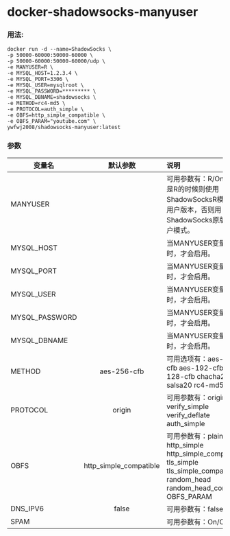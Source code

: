 # docker-shadowsocks-manyuser

### 用法:
    docker run -d --name=ShadowSocks \
    -p 50000-60000:50000-60000 \
    -p 50000-60000:50000-60000/udp \
    -e MANYUSER=R \
    -e MYSQL_HOST=1.2.3.4 \
    -e MYSQL_PORT=3306 \
    -e MYSQL_USER=mysqlroot \
    -e MYSQL_PASSWORD=********* \
    -e MYSQL_DBNAME=shadowsocks \
    -e METHOD=rc4-md5 \
    -e PROTOCOL=auth_simple \
    -e OBFS=http_simple_compatible \
    -e OBFS_PARAM="youtube.com" \
    ywfwj2008/shadowsocks-manyuser:latest

### 参数
|变量名      	|默认参数   	|说明   |
| ------------- |:-------------:| :---|
|MANYUSER       |	            |	可用参数有：R/On 当参数是R的时候则使用ShadowSocksR模式的多用户版本，否则用ShadowSocks原版的多用户模式。|
|MYSQL_HOST |	|当MANYUSER变量有参数时，才会启用。|
|MYSQL_PORT	|	|当MANYUSER变量有参数时，才会启用。|
|MYSQL_USER	|   |	当MANYUSER变量有参数时，才会启用。|
|MYSQL_PASSWORD	| |	当MANYUSER变量有参数时，才会启用。|
|MYSQL_DBNAME	| |	当MANYUSER变量有参数时，才会启用。|
|METHOD|	aes-256-cfb|	可用选项有：aes-256-cfb aes-192-cfb aes-128-cfb chacha20 salsa20 rc4-md5|
|PROTOCOL|	origin|	可用参数有：origin verify_simple verify_deflate auth_simple|
|OBFS	|http_simple_compatible|	可用参数有：plain http_simple http_simple_compatible tls_simple tls_simple_compatible random_head random_head_compatible OBFS_PARAM|
|DNS_IPV6|	false|	可用参数有：false true|
|SPAM|  | 可用参数有：On/Off|